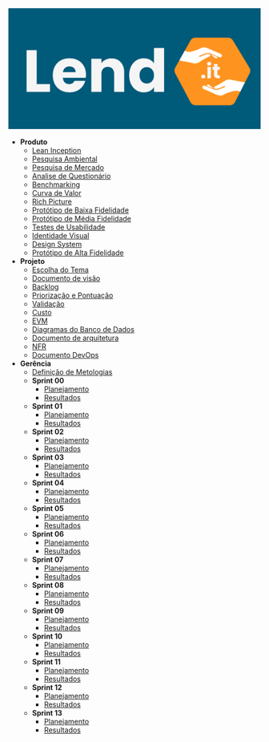 <img src="assets/img/logo.png" alt="Logo" />

- **Produto**
  - [Lean Inception](_docs/produto/lean_inception.md)
  - [Pesquisa Ambiental](_docs/produto/pesquisa_ambiental.md)
  - [Pesquisa de Mercado](_docs/produto/pesquisa_mercado.md)
  - [Analise de Questionário](_docs/produto/questionario.md)
  - [Benchmarking](_docs/produto/benchmarking.md)
  - [Curva de Valor](_docs/produto/curva_valor.md)
  - [Rich Picture](_docs/produto/rich_picture.md)
  - [Protótipo de Baixa Fidelidade](_docs/produto/prototipo_baixa_fidelidade.md)
  - [Protótipo de Média Fidelidade](_docs/produto/prototipo_media_fidelidade.md)
  - [Testes de Usabilidade](_docs/produto/teste_usabilidade.md)
  - [Identidade Visual](_docs/produto/identidade_visual.md)
  - [Design System](_docs/produto/design_system.md)
  - [Protótipo de Alta Fidelidade](_docs/produto/prototipo_alta_fidelidade.md)
- **Projeto**
  - [Escolha do Tema](_docs/projeto/themes_vote.md)
  - [Documento de visão](_docs/projeto/documento_visao.md)
  - [Backlog](_docs/projeto/backlog.md)
  - [Priorização e Pontuação](_docs/projeto/priorizacao.md)
  - [Validação](_docs/projeto/verificacao.md)
  - [Custo](_docs/projeto/custo.md)
  - [EVM](_docs/projeto/evm.md)
  - [Diagramas do Banco de Dados](_docs/projeto/db.md)
  - [Documento de arquitetura](_docs/projeto/documento_arquitetura.md)
  - [NFR](_docs/projeto/nfr.md)
  - [Documento DevOps](_docs/projeto/documento_devops.md)
- **Gerência**
  - [Definição de Metologias](_docs/gerência/methods.md)
  - **Sprint 00**
    - [Planejamento](_docs/gerência/sprint0/plaining.md)
    - [Resultados](_docs/gerência/sprint0/results.md)
  - **Sprint 01**
    - [Planejamento](_docs/gerência/sprint1/plaining.md)
    - [Resultados](_docs/gerência/sprint1/results.md)
  - **Sprint 02**
    - [Planejamento](_docs/gerência/sprint2/plaining.md)
    - [Resultados](_docs/gerência/sprint2/results.md)
  - **Sprint 03**
    - [Planejamento](_docs/gerência/sprint3/plaining.md)
    - [Resultados](_docs/gerência/sprint3/results.md)
  - **Sprint 04**
    - [Planejamento](_docs/gerência/sprint4/plaining.md)
    - [Resultados](_docs/gerência/sprint4/results.md)
  - **Sprint 05**
    - [Planejamento](_docs/gerência/sprint5/plaining.md)
    - [Resultados](_docs/gerência/sprint5/results.md)
  - **Sprint 06**
    - [Planejamento](_docs/gerência/sprint6/plaining.md)
    - [Resultados](_docs/gerência/sprint6/results.md)
  - **Sprint 07**
    - [Planejamento](_docs/gerência/sprint7/plaining.md)
    - [Resultados](_docs/gerência/sprint7/results.md)
  - **Sprint 08**
    - [Planejamento](_docs/gerência/sprint8/plaining.md)
    - [Resultados](_docs/gerência/sprint8/results.md)
  - **Sprint 09**
    - [Planejamento](_docs/gerência/sprint9/plaining.md)
    - [Resultados](_docs/gerência/sprint9/results.md)
  - **Sprint 10**
    - [Planejamento](_docs/gerência/sprint10/plaining.md)
    - [Resultados](_docs/gerência/sprint10/results.md)
  - **Sprint 11**
    - [Planejamento](_docs/gerência/sprint11/plaining.md)
    - [Resultados](_docs/gerência/sprint11/results.md)
  - **Sprint 12**
    - [Planejamento](_docs/gerência/sprint12/plaining.md)
    - [Resultados](_docs/gerência/sprint12/results.md)
  - **Sprint 13**
    - [Planejamento](_docs/gerência/sprint13/plaining.md)
    - [Resultados](_docs/gerência/sprint13/results.md)

